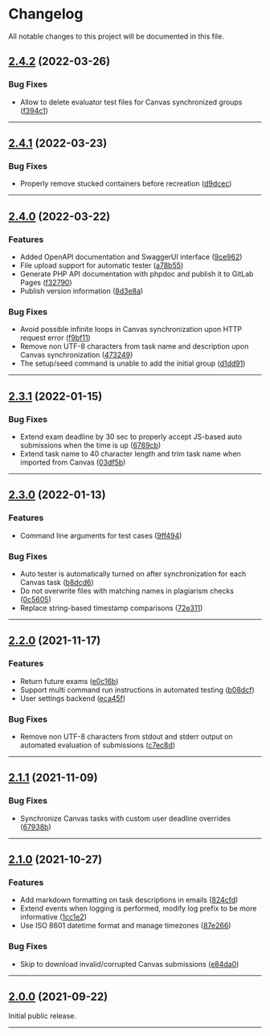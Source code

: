 <!--- BEGIN HEADER -->
# Changelog

All notable changes to this project will be documented in this file.
<!--- END HEADER -->

## [2.4.2](https://gitlab.com/tms-elte/backend-core/compare/v2.4.1...v2.4.2) (2022-03-26)
### Bug Fixes

* Allow to delete evaluator test files for Canvas synchronized groups ([f394c1](https://gitlab.com/tms-elte/backend-core/commit/f394c1f213aa6870293436ce4b7a971fefd1c157))

---

## [2.4.1](https://gitlab.com/tms-elte/backend-core/compare/v2.4.0...v2.4.1) (2022-03-23)
### Bug Fixes

* Properly remove stucked containers before recreation ([d9dcec](https://gitlab.com/tms-elte/backend-core/commit/d9dcec37c3d98412f363979e568bce9a171992c9))

---

## [2.4.0](https://gitlab.com/tms-elte/backend-core/compare/v2.3.1...v2.4.0) (2022-03-22)
### Features

* Added OpenAPI documentation and SwaggerUI interface ([9ce962](https://gitlab.com/tms-elte/backend-core/commit/9ce9621d4a581332cb23bc803f605b3cd654c27d))
* File upload support for automatic tester ([a78b55](https://gitlab.com/tms-elte/backend-core/commit/a78b554f8a1dfcdccdb7930d65e8e281899dd782))
* Generate PHP API documentation with phpdoc and publish it to GitLab Pages ([f32790](https://gitlab.com/tms-elte/backend-core/commit/f3279068f508fec0b95657c02be4f1d1f90a201f))
* Publish version information ([8d3e8a](https://gitlab.com/tms-elte/backend-core/commit/8d3e8a0f9b6151a41d95fca4a303a2134b66eedf))

### Bug Fixes

* Avoid possible infinite loops in Canvas synchronization upon HTTP request error ([f9bf11](https://gitlab.com/tms-elte/backend-core/commit/f9bf11654ca38f05a1eeafa58f3b8a56c08c8e50))
* Remove non UTF-8 characters from task name and description upon Canvas synchronization ([473249](https://gitlab.com/tms-elte/backend-core/commit/4732495b732336dc9f2c39b00658393c7cd517ae))
* The setup/seed command is unable to add the initial group ([d1dd91](https://gitlab.com/tms-elte/backend-core/commit/d1dd91dcee7ab20850346abdd7b8c57c8d35f653))

---

## [2.3.1](https://gitlab.com//tms-elte/backend-core/compare/v2.3.0...v2.3.1) (2022-01-15)
### Bug Fixes

* Extend exam deadline by 30 sec to properly accept JS-based auto submissions when the time is up ([6789cb](https://gitlab.com//tms-elte/backend-core/commit/6789cb0b4e2204c7a97dd8b8bec7167925a1d256))
* Extend task name to 40 character length and trim task name when imported from Canvas ([03df5b](https://gitlab.com//tms-elte/backend-core/commit/03df5bec7c69c9d09bb2512ab194d709def3df4d))

---

## [2.3.0](https://gitlab.com//tms-elte/backend-core/compare/v2.2.0...v2.3.0) (2022-01-13)
### Features

* Command line arguments for test cases ([9ff494](https://gitlab.com//tms-elte/backend-core/commit/9ff494fab4286eb49b557ec25ee7543ac49ebbb5))

### Bug Fixes

* Auto tester is automatically turned on after synchronization for each Canvas task ([b8dcd6](https://gitlab.com//tms-elte/backend-core/commit/b8dcd69b136be6a0081b3eb2471136e6382678f1))
* Do not overwrite files with matching names in plagiarism checks ([0c5605](https://gitlab.com//tms-elte/backend-core/commit/0c5605b89e234c3db5ad12734f6b210832c8abf1))
* Replace string-based timestamp comparisons ([72e311](https://gitlab.com//tms-elte/backend-core/commit/72e311758c684311ed63f4d1f2d1494e58ccf270))

---

## [2.2.0](https://gitlab.com//tms-elte/backend-core/compare/v2.1.1...v2.2.0) (2021-11-17)
### Features

* Return future exams ([e0c16b](https://gitlab.com//tms-elte/backend-core/commit/e0c16b9e47eb05fbc22ed96f6c69f434be5084a0))
* Support multi command run instructions in automated testing ([b08dcf](https://gitlab.com//tms-elte/backend-core/commit/b08dcfde2ef72fedbec3ccb602d61314ba52658a))
* User settings backend ([eca45f](https://gitlab.com//tms-elte/backend-core/commit/eca45fefba3a753217321a038f5e35a966712b0c))

### Bug Fixes

* Remove non UTF-8 characters from stdout and stderr output on automated evaluation of submissions ([c7ec8d](https://gitlab.com//tms-elte/backend-core/commit/c7ec8d7a0c20bfccc896fc38e12e5cdb0503a736))

---

## [2.1.1](https://gitlab.com//tms-elte/backend-core/compare/v2.1.0...v2.1.1) (2021-11-09)
### Bug Fixes

* Synchronize Canvas tasks with custom user deadline overrides ([67938b](https://gitlab.com//tms-elte/backend-core/commit/67938beac1227e63de6546f68c7013e380a369d2))

---

## [2.1.0](https://gitlab.com//tms-elte/backend-core/compare/v2.0.0...v2.1.0) (2021-10-27)
### Features

* Add markdown formatting on task descriptions in emails ([824cfd](https://gitlab.com//tms-elte/backend-core/commit/824cfd87a82df2b7f6f05af670508f6d5456c9b7))
* Extend events when logging is performed, modify log prefix to be more informative ([1cc1e2](https://gitlab.com//tms-elte/backend-core/commit/1cc1e2370155a8cf007161446e5fdd775f16280a))
* Use ISO 8601 datetime format and manage timezones ([87e266](https://gitlab.com//tms-elte/backend-core/commit/87e26687b6c109c4a7cb470a98c74b5f9e2eba45))

### Bug Fixes

* Skip to download invalid/corrupted Canvas submissions ([e84da0](https://gitlab.com//tms-elte/backend-core/commit/e84da0282ce30cf64ea7f9f61e63ca6344b42c3c))

---

## [2.0.0](https://gitlab.com//tms-elte/backend-core/compare/83e1f3707c03bd9027cc44a16636bd109b6d5480...v2.0.0) (2021-09-22)

Initial public release.

---

